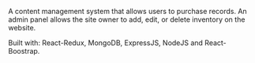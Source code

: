 A content management system that allows users to purchase records. An admin panel allows the site owner to add, edit, or delete inventory on  the website.

Built with: React-Redux, MongoDB, ExpressJS, NodeJS and React-Boostrap.
